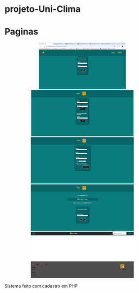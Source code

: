 # projeto-Uni-Clima

<!DOCTYPE html>
<html>
<head>
<h1>Paginas</h1>
</head>
<body>
  <div align="center">
  <img height="150px" title="imagem" src="https://github.com/Claitonok/projeto-Uni-Clima/blob/main/Imagem-sistema/Captura%20de%20tela%202024-04-19%20101525.png">
  <img height="150px" title="imagem" src="https://github.com/Claitonok/projeto-Uni-Clima/blob/main/Imagem-sistema/Captura%20de%20tela%202024-04-19%20101610.png">
  <img height="150px" title="imagem" src="https://github.com/Claitonok/projeto-Uni-Clima/blob/main/Imagem-sistema/Captura%20de%20tela%202024-04-19%20101625.png">
  <img height="150px" title="imagem" src="https://github.com/Claitonok/projeto-Uni-Clima/blob/main/Imagem-sistema/Captura%20de%20tela%202024-04-19%20101711.png">
  <img height="150px" title="imagem" src="https://github.com/Claitonok/projeto-Uni-Clima/blob/main/Imagem-sistema/Captura%20de%20tela%202024-04-19%20101809.png">
</div>
<p>Sistema feito com cadastro em PHP</p>
</body>
</html>

